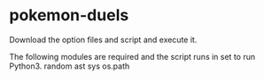 # pokemon-duels

Download the option files and script and execute it.

The following modules are required and the script runs in set to run Python3.
random
ast
sys
os.path

